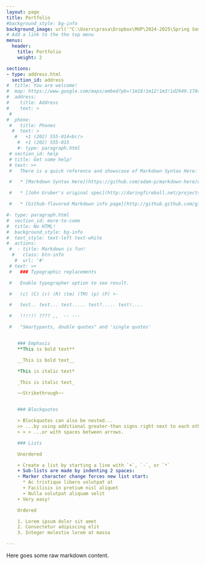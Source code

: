 ```yaml
---
layout: page
title: Portfolio
#background_style: bg-info
background_image: url('"C:\Users\prasa\Dropbox\MUP\2024-2025\Spring Semester\STU1122 - Second Semester Core Studio\Assignment three\A3_FinalBoards1122_Summer on Squire_ Final Folder\Links\Collage 2 - church v4.jpg"')
# Add a link to the the top menu
menus:
  header:
    title: Portfolio
    weight: 2

sections:
- type: address.html
  section_id: address
#  title: You are welcome!
#  map: https://www.google.com/maps/embed?pb=!1m18!1m12!1m3!1d2949.1784803899586!2d-71.56614568458906!3d42.338717979188324!2m3!1f0!2f0!3f0!3m2!1i1024!2i768!4f13.1!3m3!1m2!1s0x0%3A0x6335220b7c08850a!2sMarlborough%20District%20Court!5e0!3m2!1sen!2sbg!4v1583193778570!5m2!1sen!2sbg
#  address:
#    title: Address
#    text: >
 #     
#  phone:
 #   title: Phones
  #  text: >
   #   +1 (202) 555-014<br/>
    #  +1 (202) 555-015
    #- type: paragraph.html
 # section_id: help
 # title: Get some help!
 # text: >+
 #   There is a quick reference and showscase of Markdown Syntax Here:

 #   * [Markdown Syntax Here](https://github.com/adam-p/markdown-here/wiki/Markdown-Cheatsheet).

 #   * [John Gruber's original spec](http://daringfireball.net/projects/markdown/).

 #   * [Github-flavored Markdown info page](http://github.github.com/github-flavored-markdown/).

#- type: paragraph.html
#  section_id: more-to-come
#  title: No HTML!
#  background_style: bg-info
#  text_style: text-left text-white
#  actions:
 #  - title: Markdown is fun!
  #   class: btn-info
   #  url: '#'
 # text: >+
 #   ### Typographic replacements

 #   Enable typographer option to see result.

 #   (c) (C) (r) (R) (tm) (TM) (p) (P) +-

 #   test.. test... test..... test?..... test!....

 #   !!!!!! ???? ,,  -- ---

 #   "Smartypants, double quotes" and 'single quotes'


    ### Emphasis
    **This is bold text**

    __This is bold text__

    *This is italic text*

    _This is italic text_

    ~~Strikethrough~~


    ### Blockquotes

    > Blockquotes can also be nested...
    >> ...by using additional greater-than signs right next to each other...
    > > > ...or with spaces between arrows.

    ### Lists

    Unordered

    + Create a list by starting a line with `+`, `-`, or `*`
    + Sub-lists are made by indenting 2 spaces:
    - Marker character change forces new list start:
      * Ac tristique libero volutpat at
      + Facilisis in pretium nisl aliquet
      - Nulla volutpat aliquam velit
    + Very easy!

    Ordered

    1. Lorem ipsum dolor sit amet
    2. Consectetur adipiscing elit
    3. Integer molestie lorem at massa

---
```

Here goes some raw markdown content.
